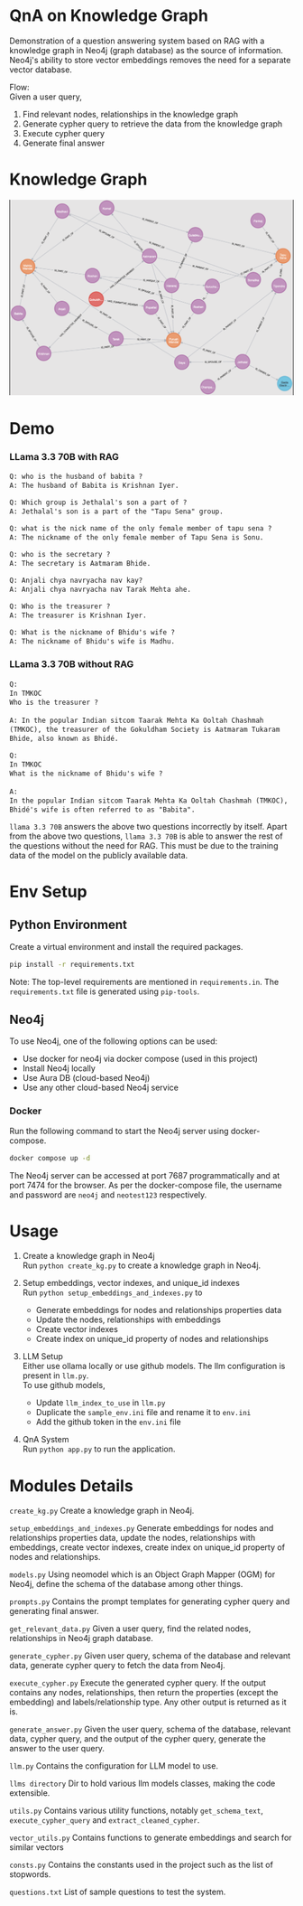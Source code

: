 # QnA on Knowledge Graph
Demonstration of a question answering system based on RAG with a knowledge graph in Neo4j (graph database) as the source of information. Neo4j's ability to store vector embeddings removes the need for a separate vector database.

Flow:  
Given a user query,  
1. Find relevant nodes, relationships in the knowledge graph
2. Generate cypher query to retrieve the data from the knowledge graph
3. Execute cypher query
4. Generate final answer

# Knowledge Graph
![Knowledge Graph](./public/kg.png)

# Demo
### LLama 3.3 70B with RAG 
```
Q: who is the husband of babita ?
A: The husband of Babita is Krishnan Iyer.
```

```
Q: Which group is Jethalal's son a part of ?
A: Jethalal's son is a part of the "Tapu Sena" group.
```

```
Q: what is the nick name of the only female member of tapu sena ?
A: The nickname of the only female member of Tapu Sena is Sonu.
```

```
Q: who is the secretary ?
A: The secretary is Aatmaram Bhide.
```

```
Q: Anjali chya navryacha nav kay?
A: Anjali chya navryacha nav Tarak Mehta ahe.
```

```
Q: Who is the treasurer ?
A: The treasurer is Krishnan Iyer.
```

```
Q: What is the nickname of Bhidu's wife ?
A: The nickname of Bhidu's wife is Madhu.
```

### LLama 3.3 70B without RAG
```
Q:
In TMKOC
Who is the treasurer ?

A: In the popular Indian sitcom Taarak Mehta Ka Ooltah Chashmah (TMKOC), the treasurer of the Gokuldham Society is Aatmaram Tukaram Bhide, also known as Bhidé.
```
```
Q: 
In TMKOC
What is the nickname of Bhidu's wife ?

A:
In the popular Indian sitcom Taarak Mehta Ka Ooltah Chashmah (TMKOC), Bhidé's wife is often referred to as "Babita".
```

`llama 3.3 70B` answers the above two questions incorrectly by itself.
Apart from the above two questions, `llama 3.3 70B` is able to answer the rest of the questions without the need for RAG. This must be due to the training data of the model on the publicly available data.

# Env Setup

## Python Environment
Create a virtual environment and install the required packages.

```bash
pip install -r requirements.txt
```
Note: The top-level requirements are mentioned in `requirements.in`. The `requirements.txt` file is generated using `pip-tools`.

## Neo4j
To use Neo4j, one of the following options can be used:
* Use docker for neo4j via docker compose (used in this project)
* Install Neo4j locally
* Use Aura DB (cloud-based Neo4j)
* Use any other cloud-based Neo4j service

### Docker
Run the following command to start the Neo4j server using docker-compose.
```bash
docker compose up -d
```

The Neo4j server can be accessed at port 7687 programmatically and at port 7474 for the browser.
As per the docker-compose file, the username and password are `neo4j` and `neotest123` respectively.

# Usage
1. Create a knowledge graph in Neo4j  
Run `python create_kg.py` to create a knowledge graph in Neo4j.

2. Setup embeddings, vector indexes, and unique_id indexes  
Run `python setup_embeddings_and_indexes.py` to
    * Generate embeddings for nodes and relationships properties data
    * Update the nodes, relationships with embeddings
    * Create vector indexes
    * Create index on unique_id property of nodes and relationships

3. LLM Setup  
Either use ollama locally or use github models. The llm configuration is present in `llm.py`.   
    To use github models,
    * Update `llm_index_to_use` in `llm.py` 
    * Duplicate the `sample_env.ini` file and rename it to `env.ini`
    * Add the github token in the `env.ini` file

4. QnA System  
Run `python app.py` to run the application.



# Modules Details
`create_kg.py`
Create a knowledge graph in Neo4j.

`setup_embeddings_and_indexes.py`
Generate embeddings for nodes and relationships properties data, update the nodes, relationships with embeddings, create vector indexes, create index on unique_id property of nodes and relationships.

`models.py`
Using neomodel which is an Object Graph Mapper (OGM) for Neo4j, define the schema of the database among other things.

`prompts.py`
Contains the prompt templates for generating cypher query and generating final answer.

`get_relevant_data.py`
Given a user query, find the related nodes, relationships in Neo4j graph database.

`generate_cypher.py` 
Given user query, schema of the database and relevant data, generate cypher query to fetch the data from Neo4j.

`execute_cypher.py`
Execute the generated cypher query. If the output contains any nodes, relationships, then return the properties (except the embedding) and labels/relationship type. Any other output is returned as it is.

`generate_answer.py`
Given the user query, schema of the database, relevant data, cypher query, and the output of the cypher query, generate the answer to the user query.

`llm.py`
Contains the configuration for LLM model to use.

`llms directory`
Dir to hold various llm models classes, making the code extensible.

`utils.py`
Contains various utility functions, notably `get_schema_text`, `execute_cypher_query` and `extract_cleaned_cypher`.

`vector_utils.py`
Contains functions to generate embeddings and search for similar vectors

`consts.py`
Contains the constants used in the project such as the list of stopwords.

`questions.txt`
List of sample questions to test the system.







